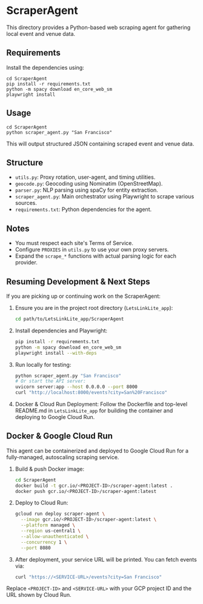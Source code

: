 # ScraperAgent

This directory provides a Python-based web scraping agent for gathering local event and venue data.

## Requirements
Install the dependencies using:
```
cd ScraperAgent
pip install -r requirements.txt
python -m spacy download en_core_web_sm
playwright install
```

## Usage
```
cd ScraperAgent
python scraper_agent.py "San Francisco"
```
This will output structured JSON containing scraped event and venue data.

## Structure
- `utils.py`: Proxy rotation, user-agent, and timing utilities.
- `geocode.py`: Geocoding using Nominatim (OpenStreetMap).
- `parser.py`: NLP parsing using spaCy for entity extraction.
- `scraper_agent.py`: Main orchestrator using Playwright to scrape various sources.
- `requirements.txt`: Python dependencies for the agent.

## Notes
- You must respect each site's Terms of Service.
- Configure `PROXIES` in `utils.py` to use your own proxy servers.
- Expand the `scrape_*` functions with actual parsing logic for each provider.
## Resuming Development & Next Steps

If you are picking up or continuing work on the ScraperAgent:

1. Ensure you are in the project root directory (`LetsLinkLite_app`):
   ```bash
   cd path/to/LetsLinkLite_app/ScraperAgent
   ```

2. Install dependencies and Playwright:
   ```bash
   pip install -r requirements.txt
   python -m spacy download en_core_web_sm
   playwright install --with-deps
   ```

3. Run locally for testing:
   ```bash
   python scraper_agent.py "San Francisco"
   # Or start the API server:
   uvicorn server:app --host 0.0.0.0 --port 8000
   curl "http://localhost:8000/events?city=San%20Francisco"
   ```

4. Docker & Cloud Run Deployment:
   Follow the Dockerfile and top-level README.md in `LetsLinkLite_app` for building the container and deploying to Google Cloud Run.
## Docker & Google Cloud Run

This agent can be containerized and deployed to Google Cloud Run for a fully-managed, autoscaling scraping service.

1. Build & push Docker image:
   ```bash
   cd ScraperAgent
   docker build -t gcr.io/<PROJECT-ID>/scraper-agent:latest .
   docker push gcr.io/<PROJECT-ID>/scraper-agent:latest
   ```

2. Deploy to Cloud Run:
   ```bash
   gcloud run deploy scraper-agent \
     --image gcr.io/<PROJECT-ID>/scraper-agent:latest \
     --platform managed \
     --region us-central1 \
     --allow-unauthenticated \
     --concurrency 1 \
     --port 8080
   ```

3. After deployment, your service URL will be printed. You can fetch events via:
   ```bash
   curl "https://<SERVICE-URL>/events?city=San Francisco"
   ```

Replace `<PROJECT-ID>` and `<SERVICE-URL>` with your GCP project ID and the URL shown by Cloud Run.